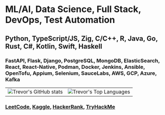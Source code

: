 <h1>ML/AI, Data Science, Full Stack, DevOps, Test Automation</h1>
<h2>Python, TypeScript/JS, Zig, C/C++, R, Java, Go, Rust, C#, Kotlin, Swift, Haskell</h2>
<h3>FastAPI, Flask, Django, PostgreSQL, MongoDB, ElasticSearch, React, React-Native, Podman, Docker, Jenkins, Ansible, OpenTofu, Appium, Selenium, SauceLabs, AWS, GCP, Azure, Kafka</h3>

<table>
  <tr>
    <td>
      <img src="https://github-readme-stats.vercel.app/api?username=tcs76321&show_icons=true&show=reviews,discussions_started,discussions_answered,prs_merged,prs_merged_percentage" alt="Trevor's GitHub stats" />
    </td>
    <td>
      <img src="https://github-readme-stats.vercel.app/api/top-langs/?username=tcs76321&langs_count=20&layout=donut-vertical" alt="Trevor's Top Languages" />
    </td>
  </tr>
</table>
<h3>
  <a href="https://leetcode.com/u/tcs7890/">LeetCode</a>, 
  <a href="">Kaggle</a>, 
  <a href="https://www.hackerrank.com/profile/stahltrevor5">HackerRank</a>, 
  <a href="https://tryhackme.com/p/stahltrevor5">TryHackMe</a>
</h3>

